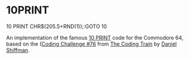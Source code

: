 # 10PRINT
10 PRINT CHR$(205.5+RND(1));:GOTO 10

An implementation of the famous [10 PRINT](https://10print.org/) code for the Commodore 64, based on the ([Coding Challenge #76](https://www.youtube.com/watch?v=bEyTZ5ZZxZs) from [The Coding Train](https://www.youtube.com/user/shiffman) by [Daniel Shiffman](http://shiffman.net/).
